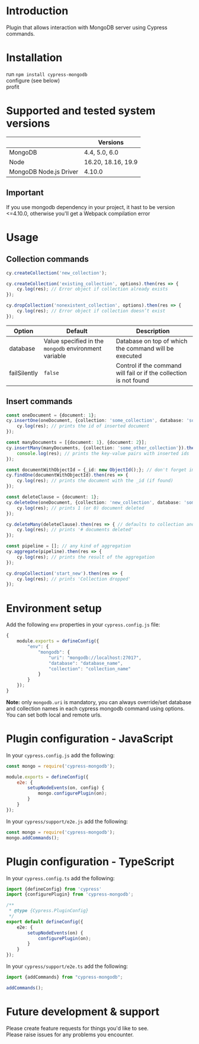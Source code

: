 # Introduction

Plugin that allows interaction with MongoDB server using Cypress commands.

# Installation

run `npm install cypress-mongodb`<br>
configure (see below)<br>
profit

# Supported and tested system versions

|                        | Versions           |
|------------------------|--------------------|
| MongoDB                | 4.4, 5.0, 6.0      |
| Node                   | 16.20, 18.16, 19.9 |
| MongoDB Node.js Driver | 4.10.0             |

## Important

If you use mongodb dependency in your project, it hast to be version <=4.10.0, otherwise you'll get a Webpack
compilation error

# Usage

## Collection commands
```TypeScript
cy.createCollection('new_collection');

cy.createCollection('existing_collection', options).then(res => {
    cy.log(res); // Error object if collection already exists
});

cy.dropCollection('nonexistent_collection', options).then(res => {
    cy.log(res); // Error object if collection doesn’t exist
});
```

| Option       | Default                                               | Description                                                        |
|--------------|-------------------------------------------------------|--------------------------------------------------------------------|
| database     | Value specified in the `mongodb` environment variable | Database on top of which the command will be executed              |
| failSilently | `false`                                               | Control if the command will fail or if the collection is not found |

## Insert commands
```TypeScript
const oneDocument = {document: 1};
cy.insertOne(oneDocument, {collection: 'some_collection', database: 'some_database'}).then(res => {
    cy.log(res); // prints the id of inserted document
});

const manyDocuments = [{document: 1}, {document: 2}];
cy.insertMany(manyDocuments, {collection: 'some_other_collection'}).then(res => { // defaults to database from env variable
    console.log(res); // prints the key-value pairs with inserted ids
});

const documentWithObjectId = {_id: new ObjectId();}; // don't forget import { ObjectId } from 'mongodb';
cy.findOne(documentWithObjectId).then(res => {
    cy.log(res); // prints the document with the _id (if found)
});

const deleteClause = {document: 1};
cy.deleteOne(oneDocument, {collection: 'new_collection', database: 'some_database'}).then(res => {
    cy.log(res); // prints 1 (or 0) document deleted
});

cy.deleteMany(deleteClause).then(res => { // defaults to collection and database from env variables
    cy.log(res); // prints '# documents deleted'
});

const pipeline = []; // any kind of aggregation
cy.aggregate(pipeline).then(res => {
    cy.log(res); // prints the result of the aggregation
});

cy.dropCollection('start_new').then(res => {
    cy.log(res); // prints 'Collection dropped'
});
```


# Environment setup

Add the following `env` properties in your `cypress.config.js` file:

```JavaScript
{
    module.exports = defineConfig({
        "env": {
            "mongodb": {
                "uri": "mongodb://localhost:27017",
                "database": "database_name",
                "collection": "collection_name"
            }
        }
    });
}
```

<b>Note:</b> only `mongodb.uri` is mandatory, you can always override/set database and collection names in each cypress
mongodb command using options. You can set both local and remote urls.

# Plugin configuration - JavaScript

In your `cypress.config.js` add the following:

```JavaScript
const mongo = require('cypress-mongodb');

module.exports = defineConfig({
    e2e: {
        setupNodeEvents(on, config) {
            mongo.configurePlugin(on);
        }
    }
});
```

In your `cypress/support/e2e.js` add the following:

```JavaScript
const mongo = require('cypress-mongodb');
mongo.addCommands();
```

# Plugin configuration - TypeScript

In your `cypress.config.ts` add the following:

```TypeScript
import {defineConfig} from 'cypress'
import {configurePlugin} from 'cypress-mongodb';

/**
 * @type {Cypress.PluginConfig}
 */
export default defineConfig({
    e2e: {
        setupNodeEvents(on) {
            configurePlugin(on);
        }
    }
});
```

In your `cypress/support/e2e.ts` add the following:

```TypeScript
import {addCommands} from "cypress-mongodb";

addCommands();
```

# Future development & support

Please create feature requests for things you'd like to see.<br>
Please raise issues for any problems you encounter.
